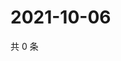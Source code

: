 # 2021-10-06

共 0 条

<!-- BEGIN -->
<!-- 最后更新时间 Wed Oct 06 2021 17:18:10 GMT+0800 (China Standard Time) -->

<!-- END -->
